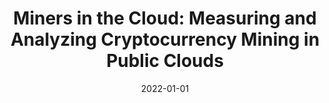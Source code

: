 ---
title: "Miners in the Cloud: Measuring and Analyzing Cryptocurrency Mining in Public Clouds"
collection: publications
permalink: /publication/2022-01-01-Miners-in-the-Cloud-Measuring-and-Analyzing-Cryptocurrency-Mining-in-Public-Clouds
date: 2022-01-01
venue: 'CoRR'
paperurl: 'https://doi.org/10.48550/arXiv.2210.10512'
citation: ' Ayodeji Adeniran,  David Mohaisen, &quot;Miners in the Cloud: Measuring and Analyzing Cryptocurrency Mining in Public Clouds.&quot; CoRR, 2022.'
---